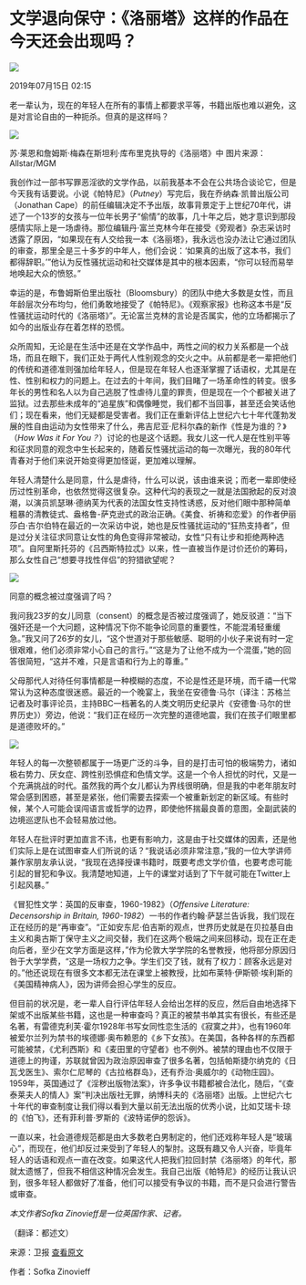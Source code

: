 # 文学退向保守：《洛丽塔》这样的作品在今天还会出现吗？

![](https://img2.jiemian.com/101/original/20190712/156291725034778700_a300x300.jpg)

2019年07月15日 02:15

老一辈认为，现在的年轻人在所有的事情上都要求平等，书籍出版也难以避免，这是对言论自由的一种扼杀。但真的是这样吗？

![](https://img2.jiemian.com/101/original/20190712/156291725034778700_a640x364.jpg)

苏·莱恩和詹姆斯·梅森在斯坦利·库布里克执导的《洛丽塔》中 图片来源：Allstar/MGM

我创作过一部书写罪恶淫欲的文学作品，以前我基本不会在公共场合谈论它，但是今天我有话要说。小说《帕特尼》（_Putney_）写完后，我在乔纳森·凯普出版公司（Jonathan Cape）的前任编辑决定不予出版，故事背景定于上世纪70年代，讲述了一个13岁的女孩与一位年长男子“偷情”的故事，几十年之后，她才意识到那段感情实际上是一场虐待。那位编辑丹·富兰克林今年在接受《旁观者》杂志采访时透露了原因，“如果现在有人交给我一本《洛丽塔》，我永远也没办法让它通过团队的审查，那里全是三十多岁的中年人，他们会说：‘如果真的出版了这本书，我们都得辞职。’”他认为反性骚扰运动和社交媒体是其中的根本因素，“你可以轻而易举地唤起大众的愤怒。”

幸运的是，布鲁姆斯伯里出版社（Bloomsbury）的团队中绝大多数是女性，而且年龄层次分布均匀，他们勇敢地接受了《帕特尼》。《观察家报》也称这本书是“反性骚扰运动时代的《洛丽塔》”。无论富兰克林的言论是否属实，他的立场都揭示了如今的出版业存在着怎样的恐慌。

众所周知，无论是在生活中还是在文学作品中，两性之间的权力关系都是一个战场，而且在眼下，我们正处于两代人性别观念的交火之中。从前都是老一辈把他们的传统和道德准则强加给年轻人，但是现在年轻人也逐渐掌握了话语权，尤其是在性、性别和权力的问题上。在过去的十年间，我们目睹了一场革命性的转变。很多年长的男性和名人以为自己逃脱了性虐待儿童的罪责，但是现在一个个都被关进了监狱。过去那些未成年的“追星族”和偶像睡觉，我们都不当回事，甚至还会笑话他们；现在看来，他们无疑都是受害者。我们正在重新评估上世纪六七十年代蓬勃发展的性自由运动为女性带来了什么，弗吉尼亚·尼科尔森的新作《性是为谁的？》（_How Was it For You？_）讨论的也是这个话题。我女儿这一代人是在性别平等和征求同意的观念中生长起来的，随着反性骚扰运动的每一次曝光，我的80年代青春对于他们来说开始变得更加怪诞，更加难以理解。

年轻人清楚什么是同意，什么是虐待，什么可以说，该由谁来说；而老一辈即使经历过性别革命，也依然觉得这很复杂。这种代沟的表现之一就是法国掀起的反对浪潮，以演员凯瑟琳·德纳芙为代表的法国女性支持性诱惑，反对他们眼中那种简单粗暴的清教徒式、盎格鲁-萨克逊式的政治正确。《美食、祈祷和恋爱》的作者伊丽莎白·吉尔伯特在最近的一次采访中说，她也是反性骚扰运动的“狂热支持者”，但是过分关注征求同意让女性的角色变得非常被动，女性“只有让步和拒绝两种选项”。自阿里斯托芬的《吕西斯特拉忒》以来，性一直被当作是讨价还价的筹码，那么女性自己“想要寻找性伴侣”的狩猎欲望呢？

![](https://img2.jiemian.com/101/original/20190712/156291710440291400_a700xH.jpg)

同意的概念被过度强调了吗？

我问我23岁的女儿同意（consent）的概念是否被过度强调了，她反驳道：“当下强奸还是一个大问题，这种情况下你不能争论同意的重要性，不能混淆轻重缓急。”我又问了26岁的女儿，“这个世道对于那些敏感、聪明的小伙子来说有时一定很艰难，他们必须非常小心自己的言行。”“这是为了让他不成为一个混蛋，”她的回答很简短，“这并不难，只是言语和行为上的尊重。”

父母那代人对待任何事情都是一种模糊的态度，不论是性还是环境，而千禧一代常常认为这种态度很迷惑。最近的一个晚宴上，我坐在安德鲁·马尔（译注：苏格兰记者及时事评论员，主持BBC一档著名的人类文明历史纪录片《安德鲁·马尔的世界历史》）旁边，他说：“我们正在经历一次完整的道德地震，我们在孩子们眼里都是道德败坏的。”

![](https://img2.jiemian.com/101/original/20190712/156291725034778700_a320xH.jpg)

年轻人的每一次整顿都属于一场更广泛的斗争，目的是打击可怕的极端势力，诸如极右势力、厌女症、跨性别恐惧症和色情文学。这是一个令人担忧的时代，又是一个充满挑战的时代。虽然我的两个女儿都认为界线很明确，但是我的中老年朋友时常会感到困惑，甚至是紧张，他们需要去探索一个被重新划定的新区域。有些时候，某个人可能会误闯语言或哲学的边界，即使他怀揣最良善的意图，全副武装的边境巡逻队也不会轻易放过他。

年轻人在批评时更加直言不讳，也更有影响力，这是由于社交媒体的因素，还是他们实际上是在试图审查人们所说的话？“我说话必须非常注意，”我的一位大学讲师兼作家朋友承认说，“我现在选择授课书籍时，既要考虑文学价值，也要考虑可能引起的冒犯和争议。我清楚地知道，上午的课堂对话到了下午就可能在Twitter上引起风暴。”

《冒犯性文学：英国的反审查，1960-1982》（_Offensive Literature: Decensorship in Britain, 1960-1982_）一书的作者约翰·萨瑟兰告诉我，我们现在正在经历的是“再审查”。“正如安东尼·伯吉斯的观点，世界历史就是在贝拉基自由主义和奥古斯丁保守主义之间交替，我们在这两个极端之间来回移动，现在正在走向后者，至少在文学方面是这样，”作为伦敦大学学院的名誉教授，他将部分原因归咎于大学学费，“这是一场权力之争。学生们交了钱，就有了权力：顾客永远是对的。”他还说现在有很多文本都无法在课堂上被教授，比如布莱特·伊斯顿·埃利斯的《美国精神病人》，因为讲师会担心学生的反应。

但目前的状况是，老一辈人自行评估年轻人会给出怎样的反应，然后自由地选择下架或不出版某些书籍，这也是一种审查吗？真正的被禁书单其实有很长，有些还是名著，有雷德克利芙·霍尔1928年书写女同性恋生活的《寂寞之井》，也有1960年被爱尔兰列为禁书的埃德娜·奥布赖恩的《乡下女孩》。在美国，各种各样的东西都可能被禁，《尤利西斯》和《麦田里的守望者》也不例外。被禁的理由也不仅限于道德上的拘谨，苏联就曾因为政治原因审查了很多名著，包括帕斯捷尔纳克的《日瓦戈医生》、索尔仁尼琴的《古拉格群岛》，还有乔治·奥威尔的《动物庄园》。1959年，英国通过了《淫秽出版物法案》，许多争议书籍都被合法化，随后，“《查泰莱夫人的情人》案”判决出版社无罪，纳博科夫的《洛丽塔》出版。上世纪六七十年代的审查制度让我们得以看到大量以前无法出版的优秀小说，比如艾瑞卡·琼的《怕飞》，还有菲利普·罗斯的《波特诺伊的怨诉》。

一直以来，社会道德规范都是由大多数老白男制定的，他们还戏称年轻人是“玻璃心”，而现在，他们却反过来受到了年轻人的掣肘。这既有趣又令人兴奋，毕竟年轻人的话语和观点一直在改变。如果这代人把我们拉回封禁《洛丽塔》的年代，那就太遗憾了，但我不相信这种情况会发生。我自己出版《帕特尼》的经历让我认识到，很多年轻人都做好了准备，他们可以接受有争议的书籍，而不是只会进行警告或审查。

_本文作者Sofka Zinovieff是一位英国作家、记者。_

（翻译：都述文）

来源：卫报 [查看原文](https://www.theguardian.com/books/2019/jul/10/millennials-censorship-putney-sofka-zinovieff-lolita)

作者：Sofka Zinovieff
